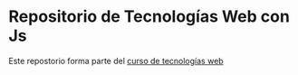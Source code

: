 # Repositorio de Tecnologías Web con Js
Este repostorio forma parte del [curso de tecnologías web](https://github.com/adrianeguez/Tec_Web_Js_2016_B)


